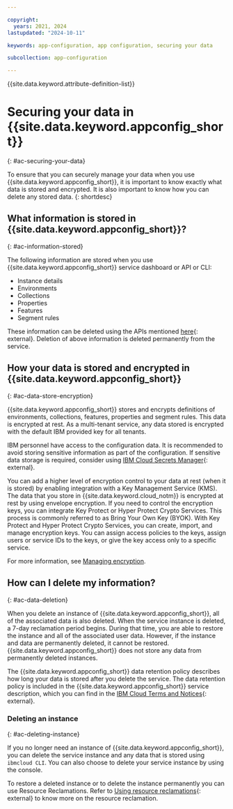 ```yaml
---

copyright:
  years: 2021, 2024
lastupdated: "2024-10-11"

keywords: app-configuration, app configuration, securing your data

subcollection: app-configuration

---
```


{{site.data.keyword.attribute-definition-list}}

# Securing your data in {{site.data.keyword.appconfig_short}}
{: #ac-securing-your-data}

To ensure that you can securely manage your data when you use {{site.data.keyword.appconfig_short}}, it is important to know exactly what data is stored and encrypted. It is also important to know how you can delete any stored data.
{: shortdesc}

## What information is stored in {{site.data.keyword.appconfig_short}}?
{: #ac-information-stored}

The following information are stored when you use {{site.data.keyword.appconfig_short}} service dashboard or API or CLI:

- Instance details
- Environments
- Collections
- Properties
- Features
- Segment rules

These information can be deleted using the APIs mentioned [here](https://cloud.ibm.com/apidocs/app-configuration){: external}. Deletion of above information is deleted permanently from the service.

## How your data is stored and encrypted in {{site.data.keyword.appconfig_short}}
{: #ac-data-store-encryption}

{{site.data.keyword.appconfig_short}} stores and encrypts definitions of environments, collections, features, properties and segment rules. This data is encrypted at rest.  As a multi-tenant service, any data stored is encrypted with the default IBM provided key for all tenants.

IBM personnel have access to the configuration data. It is recommended to avoid storing sensitive information as part of the configuration. If sensitive data storage is required, consider using [IBM Cloud Secrets Manager](https://cloud.ibm.com/docs/secrets-manager?topic=secrets-manager-getting-started){: external}.

You can add a higher level of encryption control to your data at rest (when it is stored) by enabling integration with a Key Management Service (KMS). The data that you store in {{site.data.keyword.cloud_notm}} is encrypted at rest by using envelope encryption. If you need to control the encryption keys, you can integrate Key Protect or Hyper Protect Crypto Services. This process is commonly referred to as Bring Your Own Key (BYOK). With Key Protect and Hyper Protect Crypto Services, you can create, import, and manage encryption keys. You can assign access policies to the keys, assign users or service IDs to the keys, or give the key access only to a specific service.

For more information, see [Managing encryption](/docs/app-configuration?topic=app-configuration-ac-managing-encryption).

## How can I delete my information?
{: #ac-data-deletion}

When you delete an instance of {{site.data.keyword.appconfig_short}}, all of the associated data is also deleted. When the service instance is deleted, a 7-day reclamation period begins. During that time, you are able to restore the instance and all of the associated user data. However, if the instance and data are permanently deleted, it cannot be restored. {{site.data.keyword.appconfig_short}} does not store any data from permanently deleted instances.

The {{site.data.keyword.appconfig_short}} data retention policy describes how long your data is stored after you delete the service. The data retention policy is included in the {{site.data.keyword.appconfig_short}} service description, which you can find in the [IBM Cloud Terms and Notices](https://cloud.ibm.com/docs/overview?topic=overview-terms){: external}.

### Deleting an instance
{: #ac-deleting-instance}

If you no longer need an instance of {{site.data.keyword.appconfig_short}}, you can delete the service instance and any data that is stored using `ibmcloud CLI`. You can also choose to delete your service instance by using the console.

To restore a deleted instance or to delete the instance permanently you can use Resource Reclamations. Refer to [Using resource reclamations](https://cloud.ibm.com/docs/account?topic=account-resource-reclamation){: external} to know more on the resource reclamation.
